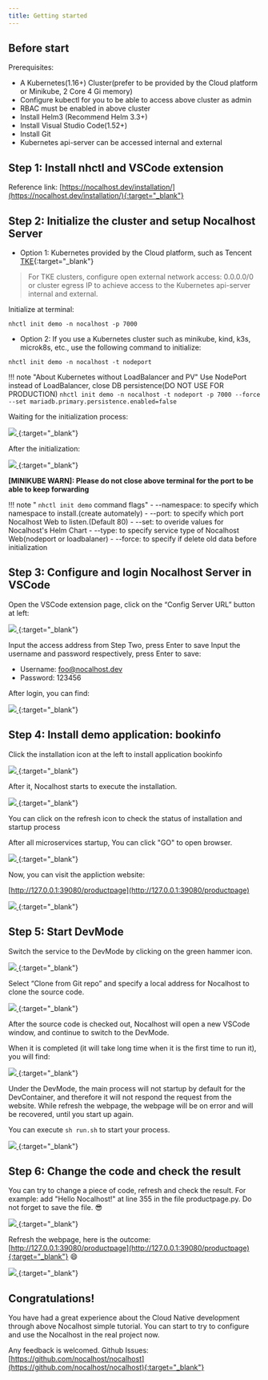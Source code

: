 ```yaml
---
title: Getting started
---
```


## Before start

Prerequisites:

- A Kubernetes(1.16+) Cluster(prefer to be provided by the Cloud platform or Minikube, 2 Core 4 Gi memory)
- Configure kubectl for you to be able to access above cluster as admin
- RBAC must be enabled in above cluster
- Install Helm3 (Recommend Helm 3.3+)
- Install Visual Studio Code(1.52+)
- Install Git
- Kubernetes api-server can be accessed internal and external

## Step 1: Install nhctl and VSCode extension

Reference link: [https://nocalhost.dev/installation/](https://nocalhost.dev/installation/){:target="_blank"}

## Step 2: Initialize the cluster and setup Nocalhost Server

- Option 1: Kubernetes provided by the Cloud platform, such as Tencent [TKE](https://cloud.tencent.com/product/tke){:target="_blank"} 

> For TKE clusters, configure open external network access: 0.0.0.0/0 or cluster egress IP to achieve access to the Kubernetes api-server internal and external.

Initialize at terminal:

```
nhctl init demo -n nocalhost -p 7000
```

- Option 2: If you use a Kubernetes cluster such as minikube, kind, k3s, microk8s, etc., use the following command to initialize:

```
nhctl init demo -n nocalhost -t nodeport
```

!!! note "About Kubernetes without LoadBalancer and PV"
    Use NodePort instead of LoadBalancer, close DB persistence(DO NOT USE FOR PRODUCTION)
    ```
    nhctl init demo -n nocalhost -t nodeport -p 7000 --force --set mariadb.primary.persistence.enabled=false
    ```

Waiting for the initialization process:

[ ![](../assets/images/initializing.png) ](../assets/images/initializing.png){:target="_blank"}

After the initialization:

[ ![](../assets/images/init-completed.png) ](../assets/images/init-completed.png){:target="_blank"}

**[MINIKUBE WARN]: Please do not close above terminal for the port to be able to keep forwarding**

!!! note " `nhctl init demo` command flags"
    - --namespace: to specify which namespace to install.(create automately)
    - --port: to specify which port Nocalhost Web to listen.(Default 80)
    - --set: to overide values for Nocalhost's Helm Chart
    - --type: to specify service type of Nocalhost Web(nodeport or loadbalaner)
    - --force: to specify if delete old data before initialization

## Step 3: Configure and login Nocalhost Server in VSCode

Open the VSCode extension page, click on the “Config Server URL” button at left:

[ ![](../assets/images/config-server-url.png) ](../assets/images/config-server-url.png){:target="_blank"}


Input the access address from Step Two, press Enter to save
Input the username and password respectively, press Enter to save:

- Username: foo@nocalhost.dev
- Password: 123456

After login, you can find:

[ ![](../assets/images/signedin.png) ](../assets/images/signedin.png){:target="_blank"}

## Step 4: Install demo application: bookinfo

Click the installation icon at the left to install application  bookinfo

[ ![](../assets/images/signedin-2.png) ](../assets/images/signedin.png){:target="_blank"}

After it, Nocalhost starts to execute the installation.

[ ![](../assets/images/wait-for-start.png) ](../assets/images/wait-for-start.png){:target="_blank"}

You can click on the refresh icon to check the status of installation and startup process

After all microservices startup, You can click "GO" to open browser.

[ ![](../assets/images/app-started.png) ](../assets/images/app-started.png){:target="_blank"}

Now, you can visit the appliction website: 

[http://127.0.0.1:39080/productpage](http://127.0.0.1:39080/productpage)

[ ![](../assets/images/before-change.png) ](../assets/images/before-change.png){:target="_blank"}

## Step 5: Start DevMode

Switch the service to the DevMode by clicking on the green hammer icon.

[ ![](../assets/images/click-green-hammer.png) ](../assets/images/click-green-hammer.png){:target="_blank"}

Select “Clone from Git repo” and specify a local address for Nocalhost to clone the source code.

[ ![](../assets/images/clone-repo.png) ](../assets/images/clone-repo.png){:target="_blank"}

After the source code is checked out, Nocalhost will open a new VSCode window, and continue to switch to the DevMode.

When it is completed (it will take long time when it is the first time to run it), you will find:

[ ![](../assets/images/devmode.png) ](../assets/images/devmode.png){:target="_blank"}

Under the DevMode, the main process will not startup by default for the DevContainer, and therefore it will not respond the request from the website. While refresh the webpage, the webpage will be on error and will be recovered, until you start up again.

You can execute `sh run.sh` to start your process.

[ ![](../assets/images/run-sh.png) ](../assets/images/run-sh.png){:target="_blank"}

## Step 6: Change the code and check the result

You can try to change a piece of code, refresh and check the result.
For example: add "Hello Nocalhost!" at line 355 in the file productpage.py. Do not forget to save the file. 😎 

[ ![](../assets/images/code-changes.png) ](../assets/images/code-changes.png){:target="_blank"}

Refresh the webpage, here is the outcome: [http://127.0.0.1:39080/productpage](http://127.0.0.1:39080/productpage){:target="_blank"}  😄

[ ![](../assets/images/after-change.png) ](../assets/images/after-change.png){:target="_blank"}

## Congratulations!

You have had a great experience about the Cloud Native development through above Nocalhost simple tutorial. You can start to try to configure and use the Nocalhost in the real project now.

Any feedback is welcomed. Github Issues: [https://github.com/nocalhost/nocalhost](https://github.com/nocalhost/nocalhost){:target="_blank"}
